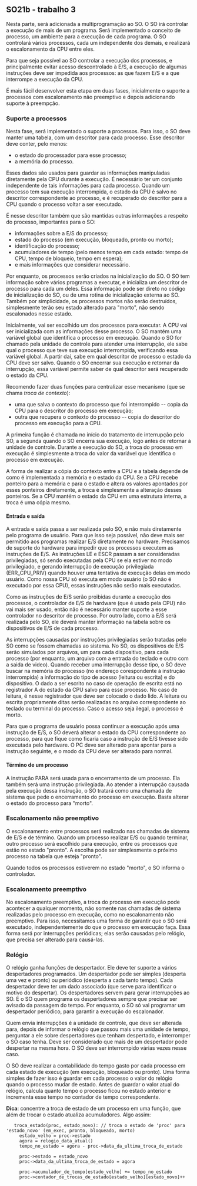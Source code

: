 ## SO21b - trabalho 3

Nesta parte, será adicionada a multiprogramação ao SO.
O SO irá controlar a execução de mais de um programa.
Será implementado o conceito de processo, um ambiente para a execução de cada programa.
O SO controlará vários processos, cada um independente dos demais, e realizará o escalonamento da CPU entre eles.

Para que seja possível ao SO controlar a execução dos processos, e principalmente evitar acesso descontrolado à E/S, a execução de algumas instruções deve ser impedida aos processos: as que fazem E/S e a que interrompe a execução da CPU.

É mais fácil desenvolver esta etapa em duas fases, inicialmente o suporte a processos com escalonamento não preemptivo e depois adicionando suporte à preempção.

### Suporte a processos

Nesta fase, será implementado o suporte a processos.
Para isso, o SO deve manter uma tabela, com um descritor para cada processo.
Esse descritor deve conter, pelo menos:
- o estado do processador para esse processo;
- a memória do processo.

Esses dados são usados para guardar as informações manipuladas diretamente pela CPU durante a execução.
É necessário ter um conjunto independente de tais informações para cada processo.
Quando um processo tem sua execução interrompida, o estado da CPU é salvo no descritor correspondente ao processo, e é recuperado do descritor para a CPU quando o processo voltar a ser executado.

É nesse descritor também que são mantidas outras informações a respeito do processo, importantes para o SO:
- informações sobre a E/S do processo;
- estado do processo (em execução, bloqueado, pronto ou morto);
- identificação do processo;
- acumuladores de tempo (pelo menos tempo em cada estado: tempo de CPU, tempo de bloqueio, tempo em espera);
- e mais informações que considerar necessário.

Por enquanto, os processos serão criados na inicialização do SO.
O SO tem informação sobre vários programas a executar, e inicializa um descritor de processo para cada um deles.
Essa informação pode ser direto no código de inicialização do SO, ou de uma rotina de inicialização externa ao SO.
Também por simplicidade, os processos mortos não serão destruídos, simplesmente terão seu estado alterado para "morto", não sendo escalonados nesse estado.

Inicialmente, vai ser escolhido um dos processos para executar. A CPU vai ser inicializada com as informações desse processo.
O SO mantém uma variável global que identifica o processo em execução.
Quando o SO for chamado pela unidade de controle para atender uma interrupção, ele sabe qual o processo que teve sua execução interrompida, verificando essa variável global.
A partir daí, sabe em qual descritor de processo o estado da CPU deve ser salvo.
Quando o SO encerrar sua execução e retornar da interrupção, essa variável permite saber de qual descritor será recuperado o estado da CPU.

Recomendo fazer duas funções para centralizar esse mecanismo (que se chama *troca de contexto*): 
- uma que salva o contexto do processo que foi interrompido -- copia da CPU para o descritor do processo em execução;
- outra que recupera o contexto do processo -- copia do descritor do processo em execução para a CPU.

A primeira função é chamada no início do tratamento de interrupção pelo SO, a segunda quando o SO encerra sua execução, logo antes de retornar à unidade de controle.
Durante a execução do SO, a troca do processo em execução é simplesmente a troca do valor da variável que identifica o processo em execução.

A forma de realizar a cópia do contexto entre a CPU e a tabela depende de como é implementada a memória e o estado da CPU. Se a CPU recebe ponteiro para a memória e para o estado e altera os valores apontados por esses ponteiros diretamente, a troca é simplesmente a alteração desses ponteiros. Se a CPU mantém o estado da CPU em uma estrutura interna, a troca é uma cópia mesmo.

#### Entrada e saída

A entrada e saída passa a ser realizada pelo SO, e não mais diretamente pelo programa de usuário.
Para que isso seja possível, não deve mais ser permitido aos programas realizar E/S diretamente no hardware.
Precisamos de suporte do hardware para impedir que os processos executem as instruções de E/S.
As instruções LE e ESCR passam a ser consideradas privilegiadas, só sendo executadas pela CPU se ela estiver no modo privilegiado, e gerando interrupção de execução privilegiada (ERR_CPU_PRIV) quando houver uma tentativa de execução delas em modo usuário. 
Como nossa CPU só executa em modo usuário (o SO não é executado por essa CPU), essas instruções não serão mais executadas.

Como as instruções de E/S serão proibidas durante a execução dos processos, o controlador de E/S de hardware (que é usado pela CPU) não vai mais ser usado, então não é necessário manter suporte a esse controlador no descritor de processo.
Por outro lado, como a E/S será realizada pelo SO, ele deverá manter informação na tabela sobre os dispositivos de E/S de cada processo.

As interrupções causadas por instruções privilegiadas serão tratadas pelo SO como se fossem chamadas ao sistema.
No SO, os dispositivos de E/S serão simulados por arquivos, um para cada dispositivo, para cada processo (por enquanto, um arquivo com a entrada do teclado e outro com a saida de video).
Quando receber uma interrupção desse tipo, o SO deve buscar na memória do processo (no endereço corespondente à instrução interrompida) a informação do tipo de acesso (leitura ou escrita) e do dispositivo. 
O dado a ser escrito no caso de operação de escrita está no registrador A do estado da CPU salvo para esse processo.
No caso de leitura, é nesse registrador que deve ser colocado o dado lido.
A leitura ou escrita propriamente ditas serão realizadas no arquivo correspondente ao teclado ou terminal do processo.
Caso o acesso seja ilegal, o processo é morto.

Para que o programa de usuário possa continuar a execução após uma instrução de E/S, o SO deverá alterar o estado da CPU correspondente ao processo, para que fique como ficaria caso a instrução de E/S tivesse sido executada pelo hardware.
O PC deve ser alterado para apontar para a instrução seguinte, e o modo da CPU deve ser alterado para normal.

#### Término de um processo

A instrução PARA será usada para o encerramento de um processo.
Ela também será uma instrução privilegiada.
Ao atender a interrupção causada pela execução dessa instrução, o SO tratará como uma chamada de sistema que pede o encerramento do processo em execução.
Basta alterar o estado do processo para "morto".

### Escalonamento não preemptivo

O escalonamento entre processos será realizado nas chamadas de sistema de E/S e de término.
Quando um processo realizar E/S ou quando terminar, outro processo será escolhido para execução, entre os processos que estão no estado "pronto".
A escolha pode ser simplesmente o próximo processo na tabela que esteja "pronto".

Quando todos os processos estiverem no estado "morto", o SO informa o controlador.

### Escalonamento preemptivo

No escalonamento preemptivo, a troca do processo em execução pode acontecer a qualquer momento, não somente nas chamadas de sistema realizadas pelo processo em execução, como no escalonamento não preemptivo.
Para isso, necessitamos uma forma de garantir que o SO será executado, independentemente do que o processo em execução faça.
Essa forma será por interrupções periódicas; elas serão causadas pelo relógio, que precisa ser alterado para causá-las.

### Relógio

O relógio ganha funções de despertador.
Ele deve ter suporte a vários despertadores programados.
Um despertador pode ser simples (desperta uma vez e pronto) ou periódico (desperta a cada tanto tempo).
Cada despertador deve ter um dado associado (que serve para identificar o motivo do despertar).
Os despertadores servem para gerar interrupções ao SO.
É o SO quem programa os despertadores sempre que precisar ser avisado da passagem do tempo.
Por enquanto, o SO só vai programar um despertador periódico, para garantir a execução do escalonador.

Quem envia interrupções é a unidade de controle, que deve ser alterada para, depois de informar o relógio que passou mais uma unidade de tempo, perguntar a ele sobre despertadores que tenham despertado, e interromper o SO caso tenha. Deve ser considerado que mais de um despertador pode despertar na mesma hora. O SO deve ser interrompido várias vezes nesse caso.

O SO deve realizar a contabilidade do tempo gasto por cada processo em cada estado de execução (em execução, bloqueado ou pronto).
Uma forma simples de fazer isso é guardar em cada processo o valor do relógio quando o processo mudar de estado.
Antes de guardar o valor atual do relógio, calcula quanto tempo o processo ficou no estado anterior e incrementa esse tempo no contador de tempo correspondente.

**Dica**: concentre a troca de estado de um processo em uma função, que além de trocar o estado atualiza acumuladores. Algo assim:
```
   troca_estado(proc, estado_novo): // troca o estado de 'proc' para 'estado_novo' (em_exec, pronto, bloqueado, morto)
     estado_velho = proc->estado
     agora = relogio_data_atual()
     tempo_no_estado = agora - proc->data_da_ultima_troca_de_estado
     
     proc->estado = estado_novo
     proc->data_da_ultima_troca_de_estado = agora
     
     proc->acumulador_de_tempo[estado_velho] += tempo_no_estado
     proc->contador_de_trocas_de_estado[estado_velho][estado_novo]++
```
